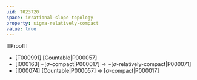 ```yaml
---
uid: T023720
space: irrational-slope-topology
property: sigma-relatively-compact
value: true
---
```

[[Proof]]

* [T000991] [Countable|P000057]
* [I000163] ~[$\sigma$-compact|P000017] => ~[$\sigma$-relatively-compact|P000071]
* [I000074] [Countable|P000057] => [$\sigma$-compact|P000017]

